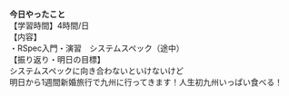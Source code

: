 **今日やったこと**<br>
【学習時間】4時間/日<br>
【内容】<br>
・RSpec入門・演習　システムスペック（途中）<br>
【振り返り・明日の目標】<br>
システムスペックに向き合わないといけないけど<br>
明日から1週間新婚旅行で九州に行ってきます！人生初九州いっぱい食べる！<br>